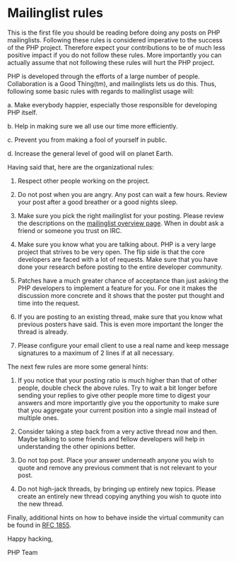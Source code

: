 # Mailinglist rules

This is the first file you should be reading before doing any posts on PHP
mailinglists. Following these rules is considered imperative to the success of
the PHP project. Therefore expect your contributions to be of much less positive
impact if you do not follow these rules. More importantly you can actually
assume that not following these rules will hurt the PHP project.

PHP is developed through the efforts of a large number of people.
Collaboration is a Good Thing(tm), and mailinglists lets us do this. Thus,
following some basic rules with regards to mailinglist usage will:

   a. Make everybody happier, especially those responsible for developing PHP
      itself.

   b. Help in making sure we all use our time more efficiently.

   c. Prevent you from making a fool of yourself in public.

   d. Increase the general level of good will on planet Earth.

Having said that, here are the organizational rules:

   1. Respect other people working on the project.

   2. Do not post when you are angry. Any post can wait a few hours. Review
      your post after a good breather or a good nights sleep.

   3. Make sure you pick the right mailinglist for your posting. Please review
      the descriptions on the
      [mailinglist overview page](https://www.php.net/mailing-lists.php). When
      in doubt ask a friend or someone you trust on IRC.

   4. Make sure you know what you are talking about. PHP is a very large project
      that strives to be very open. The flip side is that the core developers
      are faced with a lot of requests. Make sure that you have done your
      research before posting to the entire developer community.

   5. Patches have a much greater chance of acceptance than just asking the
      PHP developers to implement a feature for you. For one it makes the
      discussion more concrete and it shows that the poster put thought and time
      into the request.

   6. If you are posting to an existing thread, make sure that you know what
      previous posters have said. This is even more important the longer the
      thread is already.

   7. Please configure your email client to use a real name and keep message
      signatures to a maximum of 2 lines if at all necessary.

The next few rules are more some general hints:

   1. If you notice that your posting ratio is much higher than that of other
      people, double check the above rules. Try to wait a bit longer before
      sending your replies to give other people more time to digest your answers
      and more importantly give you the opportunity to make sure that you
      aggregate your current position into a single mail instead of multiple
      ones.

   2. Consider taking a step back from a very active thread now and then. Maybe
      talking to some friends and fellow developers will help in understanding
      the other opinions better.

   3. Do not top post. Place your answer underneath anyone you wish to quote
      and remove any previous comment that is not relevant to your post.

   4. Do not high-jack threads, by bringing up entirely new topics. Please
      create an entirely new thread copying anything you wish to quote into the
      new thread.

Finally, additional hints on how to behave inside the virtual community can be
found in [RFC 1855](http://www.faqs.org/rfcs/rfc1855.html).

Happy hacking,

PHP Team
